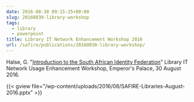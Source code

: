 ```yaml
--- 
date: 2016-08-30 09:15:25+00:00
slug: 20160830-library-workshop
tags: 
  - library
  - powerpoint
title: Library IT Network Enhancement Workshop 2016
url: /safire/publications/20160830-library-workshop/
---
```


Halse, G. "[Introduction to the South African Identity Federation](/wp-content/uploads/2016/08/SAFIRE-Libraries-August-2016.pptx)" Library IT Network Usage Enhancement Workshop, Emperor's Palace, 30 August 2016.
<!--more-->
{{< gview file="/wp-content/uploads/2016/08/SAFIRE-Libraries-August-2016.pptx" >}}
